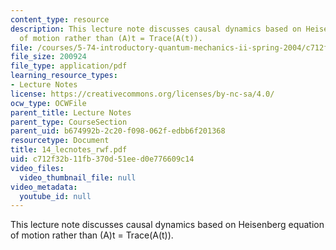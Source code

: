 ```yaml
---
content_type: resource
description: This lecture note discusses causal dynamics based on Heisenberg equation
  of motion rather than (A)t = Trace(A(t)).
file: /courses/5-74-introductory-quantum-mechanics-ii-spring-2004/c712f32b11fb370d51eed0e776609c14_14_lecnotes_rwf.pdf
file_size: 200924
file_type: application/pdf
learning_resource_types:
- Lecture Notes
license: https://creativecommons.org/licenses/by-nc-sa/4.0/
ocw_type: OCWFile
parent_title: Lecture Notes
parent_type: CourseSection
parent_uid: b674992b-2c20-f098-062f-edbb6f201368
resourcetype: Document
title: 14_lecnotes_rwf.pdf
uid: c712f32b-11fb-370d-51ee-d0e776609c14
video_files:
  video_thumbnail_file: null
video_metadata:
  youtube_id: null
---
```

This lecture note discusses causal dynamics based on Heisenberg equation of motion rather than (A)t = Trace(A(t)).